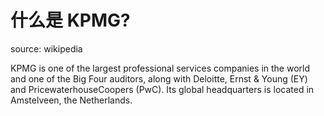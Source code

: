 # 什么是 KPMG?

source: wikipedia

KPMG is one of the largest professional services companies in the world and one of the Big Four auditors, along with Deloitte, Ernst & Young (EY) and PricewaterhouseCoopers (PwC). Its global headquarters is located in Amstelveen, the Netherlands.